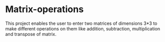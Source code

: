 # Matrix-operations
This project enables the user to enter two matrices of dimensions 3*3 to make different operations on them like addition, subtraction, multiplication and transpose of matrix.
